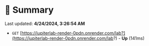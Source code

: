 # 📖 Summary
Last updated: **4/24/2024, 3:26:54 AM**

- `GET` [https://jupiterlab-render-0pdn.onrender.com/lab?](https://jupiterlab-render-0pdn.onrender.com/lab?) - **Up** (141ms)
